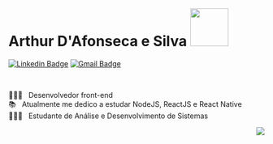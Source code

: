 </br>

# Arthur D'Afonseca e Silva <img src="https://github.com/TheDudeThatCode/TheDudeThatCode/blob/master/Assets/Developer.gif" width="75" height="auto" />

[![Linkedin Badge](https://img.shields.io/badge/-LinkedIn-blue?style=flat-square&logo=Linkedin&logoColor=white&link=https://www.linkedin.com/in/ronnyacacio/)](https://www.linkedin.com/in/arthur-d-afonseca-885757183/)
[![Gmail Badge](https://img.shields.io/badge/-Gmail-c14438?style=flat-square&logo=Gmail&logoColor=white&link=mailto:arthur.dafonseca89@gmail.com)](mailto:arthur.dafonseca89@gmail.com)
  
  </br>

👨🏻‍💻  &nbsp; Desenvolvedor front-end </br>
📚 &nbsp; Atualmente me dedico a estudar NodeJS, ReactJS e React Native </br>
👨🏻‍🎓 &nbsp; Estudante de Análise e Desenvolvimento de Sistemas </br>

<img align="right" src="https://image.freepik.com/vetores-gratis/jogo-interior-de-quarto-de-jogador_107791-2644.jpg" />



